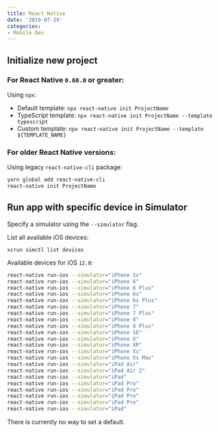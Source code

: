 ```yaml
---
title: React Native
date: '2019-07-19'
categories:
- Mobile Dev
---
```


## Initialize new project

### For React Native `0.60.0` or greater:

Using `npx`:

- Default template: `npx react-native init ProjectName`
- TypeScript template: `npx react-native init ProjectName --template typescript`
- Custom template: `npx react-native init ProjectName --template ${TEMPLATE_NAME}`

### For older React Native versions:

Using legacy `react-native-cli` package:

```sh
yarn global add react-native-cli
react-native init ProjectName
```

## Run app with specific device in Simulator

Specify a simulator using the `--simulator` flag.

List all available iOS devices:

`xcrun simctl list devices`

Available devices for iOS `12.0`:

```bash
react-native run-ios --simulator="iPhone 5s"
react-native run-ios --simulator="iPhone 6"
react-native run-ios --simulator="iPhone 6 Plus"
react-native run-ios --simulator="iPhone 6s"
react-native run-ios --simulator="iPhone 6s Plus"
react-native run-ios --simulator="iPhone 7"
react-native run-ios --simulator="iPhone 7 Plus"
react-native run-ios --simulator="iPhone 8"
react-native run-ios --simulator="iPhone 8 Plus"
react-native run-ios --simulator="iPhone SE"
react-native run-ios --simulator="iPhone X"
react-native run-ios --simulator="iPhone XR"
react-native run-ios --simulator="iPhone Xs"
react-native run-ios --simulator="iPhone Xs Max"
react-native run-ios --simulator="iPad Air"
react-native run-ios --simulator="iPad Air 2"
react-native run-ios --simulator="iPad"
react-native run-ios --simulator="iPad Pro"
react-native run-ios --simulator="iPad Pro"
react-native run-ios --simulator="iPad Pro"
react-native run-ios --simulator="iPad Pro"
react-native run-ios --simulator="iPad"
```

There is currently no way to set a default.
